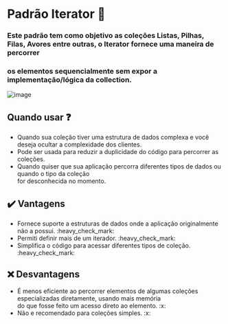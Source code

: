 # Padrão Iterator :handshake:

### Este padrão tem como objetivo as coleções Listas, Pilhas, Filas, Avores entre outras, o Iterator fornece uma maneira de percorrer
### os elementos sequencialmente sem expor a implementação/lógica da collection.


![image](https://jucimarjr.github.io/zelda/design_patterns/iterator/IteratorDP.png)

## Quando usar :question: 

<ul>
  <li>Quando sua coleção tiver uma estrutura de dados complexa e você deseja ocultar a complexidade dos clientes.</li>
  <li>Pode ser usada para reduzir a duplicidade do código para percorrer as coleções.</li>
  <li>Quando quiser que sua aplicação percorra diferentes tipos de dados ou quando o tipo da coleção </br>
  for desconhecida no momento.</li>
</ul>


## :heavy_check_mark: Vantagens 

<ul>
  <li>Fornece suporte a estruturas de dados onde a aplicação originalmente não a possui. :heavy_check_mark: </li> 
  <li>Permiti definir mais de um iterador. :heavy_check_mark: </li> 
  <li>Simplifica o código para acessar diferentes tipos de coleção. :heavy_check_mark: </li> 
</ul>

## :x: Desvantagens

<ul>
  <li>É menos eficiente ao percorrer elementos de algumas coleções especializadas diretamente, usando mais memória </br>
  do que fosse feito um acesso direto ao elemento. :x:
  </li> 
  <li>Não e recomendado para coleções simples. :x:
  </li> 
</ul>
